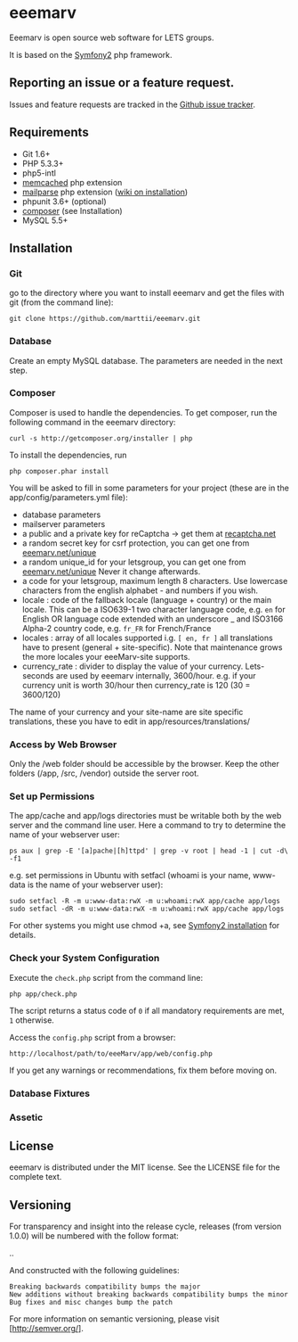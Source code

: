eeemarv
======

Eeemarv is open source web software for LETS groups. 

It is based on the [Symfony2](http://symfony.com/) php framework. 



Reporting an issue or a feature request.
---------------------------------------

Issues and feature requests are tracked in the [Github issue tracker](https://github.com/marttii/eeemarv/issues).


Requirements
-------------

  * Git 1.6+
  * PHP 5.3.3+
  * php5-intl
  * [memcached](http://php.net/manual/en/memcached.installation.php) php extension 
  * [mailparse](http://pecl.php.net/package/mailparse) php extension ([wiki on installation](http://wiki.cerbweb.com/Installing_PHP_Mailparse))
  * phpunit 3.6+ (optional)
  * [composer](http://getcomposer.org/) (see Installation)
  * MySQL 5.5+


Installation
--------------

### Git  

go to the directory where you want to install eeemarv and get the files with git (from the command line):

    git clone https://github.com/marttii/eeemarv.git

### Database 

Create an empty MySQL database. The parameters are needed in the next step. 

### Composer 

Composer is used to handle the dependencies. 
To get composer, run the following command in the eeemarv directory:

    curl -s http://getcomposer.org/installer | php

To install the dependencies, run

    php composer.phar install
    
You will be asked to fill in some parameters for your project (these are in the app/config/parameters.yml file):

  * database parameters
  * mailserver parameters
  * a public and a private key for reCaptcha -> get them at [recaptcha.net](http://recaptcha.net)
  * a random secret key for csrf protection, you can get one from [eeemarv.net/unique](http://eeemarv.net/unique) 
  * a random unique_id for your letsgroup, you can get one from [eeemarv.net/unique](http://eeemarv.net/unique) Never it change afterwards.
  * a code for your letsgroup, maximum length 8 characters. Use lowercase characters from the english alphabet - and numbers if you wish.
  * locale : code of the fallback locale (language + country) or the main locale. This can be a ISO639-1 two character language code, e.g. `en` for English OR language code extended with an underscore _ and ISO3166 Alpha-2 country code, e.g. `fr_FR` for French/France
  * locales : array of all locales supported i.g. `[ en, fr ]` all translations have to present (general + site-specific). Note that maintenance grows the more locales your eeeMarv-site supports. 
  * currency_rate : divider to display the value of your currency. Lets-seconds are used by eeemarv internally, 3600/hour. e.g. if your currency unit is worth 30/hour then currency_rate is 120 (30 = 3600/120)    
	
The name of your currency and your site-name are site specific translations, these you have to edit in app/resources/translations/

### Access by Web Browser

Only the /web folder should be accessible by the browser.
Keep the other folders (/app, /src, /vendor) outside the server root.

### Set up Permissions

The app/cache and app/logs directories must be writable both by the web server and the command line user. 
Here a command to try to determine the name of your webserver user:

    ps aux | grep -E '[a]pache|[h]ttpd' | grep -v root | head -1 | cut -d\  -f1

e.g. set permissions in Ubuntu with setfacl (whoami is your name, www-data is the name of your webserver user):

    sudo setfacl -R -m u:www-data:rwX -m u:whoami:rwX app/cache app/logs
    sudo setfacl -dR -m u:www-data:rwX -m u:whoami:rwX app/cache app/logs

For other systems you might use chmod +a, see [Symfony2 installation](http://symfony.com/doc/2.3/book/installation.html) for details.


### Check your System Configuration

Execute the `check.php` script from the command line:

    php app/check.php

The script returns a status code of `0` if all mandatory requirements are met,
`1` otherwise.

Access the `config.php` script from a browser:

    http://localhost/path/to/eeeMarv/app/web/config.php

If you get any warnings or recommendations, fix them before moving on.

### Database Fixtures


### Assetic 



License
---------------
eeemarv is distributed under the MIT license. See the LICENSE file for the complete text.


Versioning
--------------

For transparency and insight into the release cycle, releases (from version 1.0.0) will be numbered with the follow format:

<major>.<minor>.<patch>

And constructed with the following guidelines:

    Breaking backwards compatibility bumps the major
    New additions without breaking backwards compatibility bumps the minor
    Bug fixes and misc changes bump the patch

For more information on semantic versioning, please visit [http://semver.org/].



